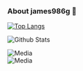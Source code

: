 ### About james986g 📝

<!--
**james986g** is a ✨ _special_ ✨ repository because its `README.md` (this file) appears on your GitHub profile.
-->
[![Top Langs](https://github-readme-stats.vercel.app/api/top-langs/?username=james986g&layout=compact&theme=gruvbox_light&locale=en)](https://github.com/anuraghazra/github-readme-stats)

![Github Stats](https://github-readme-stats.vercel.app/api?username=james986g&count_private=true&show_icons=true&include_all_commits=true)


![Media](https://komarev.com/ghpvc/?username=james986g&style=flat-square)
<br>
![Media](https://hits.seeyoufarm.com/api/count/incr/badge.svg?url=https%3A%2F%2Fgithub.com%2F{james986g}1212%2Fhit-counter)
<!-- ![Visitor Badge](https://visitor-badge.laobi.icu/badge?page_id=aemmadi.aemmadi) -->
